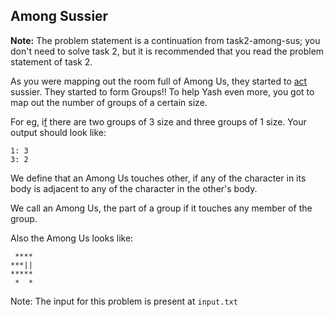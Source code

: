## Among Sussier
**Note:** The problem statement is a continuation from task2-among-sus; you don't need to solve task 2, but it is recommended that you
read the problem statement of task 2.

As you were mapping out the room full of Among Us, they started to [act](https://www.youtube.com/watch?v=Ru_j8oRi-rY) sussier. They started to form Groups!!
To help Yash even more, you got to map out the number of groups of a certain size. 

For eg, i[f](https://i.redd.it/6ikzy1k1lq6a1.jpg) there are two groups of 3 size and three groups of 1 size. Your output should look like:
```
1: 3
3: 2
```
We define that an Among Us touches other, if any of the character in its body is adjacent to any of the character in the other's body.

We call an Among Us, the part of a group if it touches any member of the group.

Also the Among Us looks like:
```
 ****
***||
*****
 *  *
```

Note: The input for this problem is present at `input.txt` 